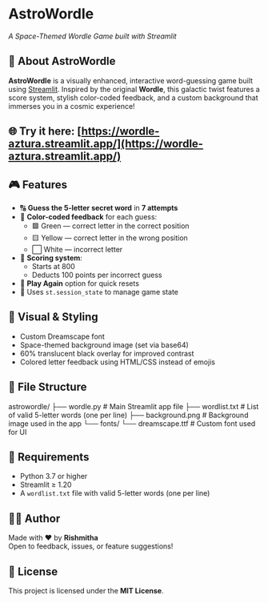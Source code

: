 # AstroWordle  
*A Space-Themed Wordle Game built with Streamlit*

## 🌟 About AstroWordle
**AstroWordle** is a visually enhanced, interactive word-guessing game built using [Streamlit](https://streamlit.io/). Inspired by the original **Wordle**, this galactic twist features a score system, stylish color-coded feedback, and a custom background that immerses you in a cosmic experience!

## 🌐 Try it here: [https://wordle-aztura.streamlit.app/](https://wordle-aztura.streamlit.app/)

## 🎮 Features

- 🔠 **Guess the 5-letter secret word** in **7 attempts**
- 🎨 **Color-coded feedback** for each guess:
  - 🟩 Green — correct letter in the correct position  
  - 🟨 Yellow — correct letter in the wrong position  
  - ⬜ White — incorrect letter  
- 🔢 **Scoring system**:
  - Starts at 800  
  - Deducts 100 points per incorrect guess  
- 🔁 **Play Again** option for quick resets  
- 💾 Uses `st.session_state` to manage game state

## 🎨 Visual & Styling

- Custom Dreamscape font
- Space-themed background image (set via base64)
- 60% translucent black overlay for improved contrast
- Colored letter feedback using HTML/CSS instead of emojis

## 📁 File Structure
astrowordle/
├── wordle.py # Main Streamlit app file
├── wordlist.txt # List of valid 5-letter words (one per line)
├── background.png # Background image used in the app
└── fonts/
└── dreamscape.ttf # Custom font used for UI

## 📜 Requirements

- Python 3.7 or higher  
- Streamlit ≥ 1.20  
- A `wordlist.txt` file with valid 5-letter words (one per line)

## 👩‍💻 Author

Made with ❤️ by **Rishmitha**  
Open to feedback, issues, or feature suggestions!

## 📄 License
This project is licensed under the **MIT License**.
